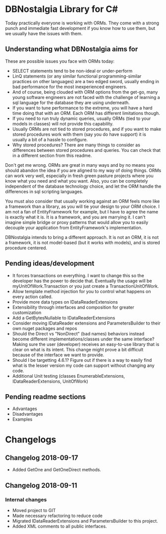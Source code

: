 # DBNostalgia Library for C#

Today practically everyone is working with ORMs. They come with a strong punch and immediate fast development if you know how to use them, but we usually have the issues with them.

## Understanding what DBNostalgia aims for

These are possible issues you face with ORMs today:

* SELECT statements tend to be non-ideal or under-perform
* LinQ statements (or any similar functional programming-similar practices on other languages) are a two edged sword, usually ending in bad performance for the most inexperienced engineers.
* And of course, being clouded with ORM options from the get-go, many young software engineers are not faced with the challenge of learning a sql language for the database they are using underneath.
* If you want to tune performance to the extreme, you will have a hard time doing that with an ORM. Each ORM has different limitations though.
* If you need to run truly dynamic queries, usually ORMs (tied to your models in classes) will not provide this capability.
* Usually ORMs are not tied to stored procedures, and if you want to make stored procedures work with them (say you do have support) it is usually a bit of a hassle to configure.
* Why stored procedures? There are many things to consider as differences between stored procedures and queries. You can check that in a different section from this readme.

Don't get me wrong. ORMs are great in many ways and by no means you should abandon the idea if you are aligned to my way of doing things. ORMs can work very well, especially in fresh green pasture projects where you know what you need and what you want. Also, you can be completely independent of the database technology choice, and let the ORM handle the differences in sql scripting languages.

You must also consider that usually working against an ORM feels more like a framework than a library, as you will tie your design to your ORM choice. I am not a fan of EntityFramework for example, but I have to agree the name is exactly what it is. It is a framework, and you are marrying it. I can't imagine simple bridge or proxy patterns that would allow you to easily decouple your application from EntityFramework's implementation.

DBNostalgia intends to bring a different approach. It is not an ORM, it is not a framework, it is not model-based (but it works with models), and is stored procedure centered.

## Pending ideas/development

* It forces transactions on everything. I want to change this so the developer has the power to decide that. Eventually the usage will be myUnitOfWork.Transaction or you just create a TransactionUnitOfWork.
* Allow template method injection for you to control what happens on every action called.
* Provide more data types on IDataReaderExtensions
* Extensibility through interfaces and composition for greater customization
* Add a GetBytesNullable to IDataReaderExtensions
* Consider moving IDataReader extensions and ParametersBuilder to their own nuget packages and repos
* Should the Direct vs "NonDirect" (bad names) behaviors instead become different implementations/classes under the same interface? Making sure the user (developer) receives an easy-to-use library that is clear on what is its intent. This change might prove a bit difficult because of the interface we want to provide.
* Should I be targetting 4.6.1? Figure out if there is a way to easily find what is the lesser version my code can support without changing any code.
* Additional Unit testing (classes EnumerableExtensions, IDataReaderExtensions, UnitOfWork)

## Pending readme sections

* Advantages
* Disadvantages
* Examples

# Changelogs

## Changelog 2018-09-17
* Added GetOne and GetOneDirect methods.

## Changelog 2018-09-11

### Internal changes
* Moved project to GIT
* Made necessary refactoring to reduce code
* Migrated IDataReaderExtensions and ParametersBuilder to this project.
* Added XML comments to all public interfaces.